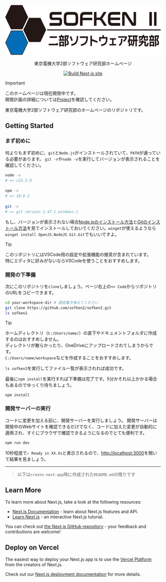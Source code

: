 <p align="center">
  <a href="https://tailwindcss.com" target="_blank"">
    <picture>
      <source media="(prefers-color-scheme: dark)" srcset="./app/res/logo_dark_trimmed.png">
      <source media="(prefers-color-scheme: light)" srcset="./app/res/logo_light_trimmed.png">
      <img alt="2部ソフトウェア研究部" src="./app/res/logo_light_trimmed.png" width="600" height="161" style="max-width: 100%;">
    </picture>
  </a>
</p>
<p align="center">
  東京電機大学2部ソフトウェア研究部ホームページ
</p>

<p align="center">
    <a href="https://github.com/sofken2/sofken2/actions"><img src="https://github.com/sofken2/sofken2/actions/workflows/nextjs.yml/badge.svg?event=push" alt="Build Next,js site" /></a>
</p>


> [!IMPORTANT]
> このホームページは現在開発中です。  
> 開発計画の詳細については[Project](https://github.com/orgs/sofken2/projects/2)を確認してください。


東京電機大学2部ソフトウェア研究部のホームページのリポジトリです。

## Getting Started

### まず初めに

何よりもまず初めに、`git`と`Node.js`がインストールされていて、`PATH`が通っている必要があります。
`git -v`や`node -v`を実行してバージョンが表示されることを確認してください。

```sh
node -v
# => v23.5.0

npm -v
# => 10.9.2

git -v
# => git version 2.47.1.windows.1
```

もし、バージョンが表示されない場合[Node.jsのインストール方法](https://nodejs.org/en/download)と[Gitのインストール方法](https://git-scm.com/book/ja/v2/使い始める-Gitのインストール)を見てインストールしておいてください。`winget`が使えるようなら`winget install OpenJS.NodeJS Git.Git`でもいいですよ。

> [!TIP]
> このリポジトリにはVSCode用の設定や拡張機能の推奨が含まれています。  
> 特にエディタに好みがないならVSCodeを使うことをおすすめします。

### 開発の下準備

次にこのリポジトリを`clone`しましょう。ページ右上の`<> Code`からリポジトリのURLをコピーできます。

```sh
cd your-workspace-dir # 適宜書き換えてください
git clone https://github.com/sofken2/sofken2.git
ls sofken2
```

> [!TIP]
> ホームディレクトリ（`C:/Users/name/`）の直下やドキュメントフォルダに作成するのはおすすめしません。  
> ディレクトリが散らかったり、OneDriveにアップロードされてしまうからです。  
> `C:/Users/name/workspace`などを作成することをおすすめします。

`ls sofken2`を実行してファイル一覧が表示されれば成功です。

最後に`npm install`を実行すれば下準備は完了です。5分かそれ以上かかる場合もあるのでゆっくり待ちましょう。

```sh
npm install
```

### 開発サーバーの実行

コードに変更を加える前に、開発サーバーを実行しましょう。
開発サーバーは開発中のWebサイトを確認できるだけでなく、コードに加えた変更が自動的に適用され、すぐにブラウザで確認できるようになるのでとても便利です。

```sh
npm run dev
```

10秒程度で`✓ Ready in XX.Xs`と表示されるので、[http://localhost:3000](http://localhost:3000)を開いて結果を見ましょう。

---
> 以下は`create-next-app`時に作成された`README.md`の残りです

## Learn More

To learn more about Next.js, take a look at the following resources:

- [Next.js Documentation](https://nextjs.org/docs) - learn about Next.js features and API.
- [Learn Next.js](https://nextjs.org/learn) - an interactive Next.js tutorial.

You can check out [the Next.js GitHub repository](https://github.com/vercel/next.js) - your feedback and contributions are welcome!

## Deploy on Vercel

The easiest way to deploy your Next.js app is to use the [Vercel Platform](https://vercel.com/new?utm_medium=default-template&filter=next.js&utm_source=create-next-app&utm_campaign=create-next-app-readme) from the creators of Next.js.

Check out our [Next.js deployment documentation](https://nextjs.org/docs/app/building-your-application/deploying) for more details.
